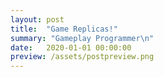 ```yaml
---
layout: post
title:  "Game Replicas!"
summary: "Gameplay Programmer\n"
date:   2020-01-01 00:00:00
preview: /assets/postpreview.png
---
```


 